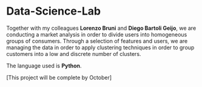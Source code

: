 # Data-Science-Lab

Together with my colleagues **Lorenzo Bruni** and **Diego Bartoli Geijo**, we are conducting a market analysis in order to divide users into homogeneous groups of consumers. Through a selection of features and users, we are managing the data in order to apply clustering techniques in order to group customers into a low and discrete number of clusters.

The language used is **Python**.

[This project will be complete by October]
